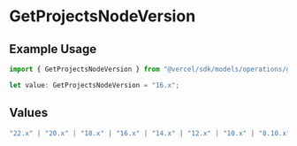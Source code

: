 # GetProjectsNodeVersion

## Example Usage

```typescript
import { GetProjectsNodeVersion } from "@vercel/sdk/models/operations/getprojects.js";

let value: GetProjectsNodeVersion = "16.x";
```

## Values

```typescript
"22.x" | "20.x" | "18.x" | "16.x" | "14.x" | "12.x" | "10.x" | "8.10.x"
```